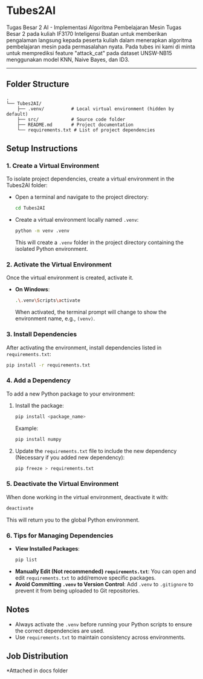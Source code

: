 # Tubes2AI
Tugas Besar 2 AI - Implementasi Algoritma Pembelajaran Mesin
Tugas Besar 2 pada kuliah IF3170 Inteligensi Buatan untuk memberikan pengalaman langsung kepada peserta kuliah dalam menerapkan algoritma pembelajaran mesin pada permasalahan nyata. Pada tubes ini kami di minta untuk memprediksi feature "attack_cat" pada dataset UNSW-NB15 menggunakan model KNN, Naive Bayes, dan ID3.

---

## **Folder Structure**

```
. 
└── Tubes2AI/
    ├── .venv/          # Local virtual environment (hidden by default)
    ├── src/            # Source code folder
    ├── README.md       # Project documentation
    └── requirements.txt # List of project dependencies
```

## **Setup Instructions**

### 1. **Create a Virtual Environment**
To isolate project dependencies, create a virtual environment in the Tubes2AI folder:
- Open a terminal and navigate to the project directory:
  ```bash
  cd Tubes2AI
  ```
- Create a virtual environment locally named `.venv`:
  ```bash
  python -m venv .venv
  ```
  This will create a `.venv` folder in the project directory containing the isolated Python environment.

### 2. **Activate the Virtual Environment**
Once the virtual environment is created, activate it.
- **On Windows**:
  ```bash
  .\.venv\Scripts\activate
  ```
  When activated, the terminal prompt will change to show the environment name, e.g., `(venv)`.

### 3. **Install Dependencies**
After activating the environment, install dependencies listed in `requirements.txt`:
```bash
pip install -r requirements.txt
```

### 4. **Add a Dependency**
To add a new Python package to your environment:
1. Install the package:
   ```bash
   pip install <package_name>
   ```
   Example:
   ```bash
   pip install numpy
   ```

2. Update the `requirements.txt` file to include the new dependency (Necessary if you added new dependency):
   ```bash
   pip freeze > requirements.txt
   ```

### 5. **Deactivate the Virtual Environment**
When done working in the virtual environment, deactivate it with:
```bash
deactivate
```
This will return you to the global Python environment.

### 6. **Tips for Managing Dependencies**
- **View Installed Packages**:
  ```bash
  pip list
  ```
- **Manually Edit (Not recommended) `requirements.txt`**: You can open and edit `requirements.txt` to add/remove specific packages.
- **Avoid Committing `.venv` to Version Control**: Add `.venv` to `.gitignore` to prevent it from being uploaded to Git repositories.

## **Notes**
- Always activate the `.venv` before running your Python scripts to ensure the correct dependencies are used.
- Use `requirements.txt` to maintain consistency across environments.

## **Job Distribution**
*Attached in docs folder
